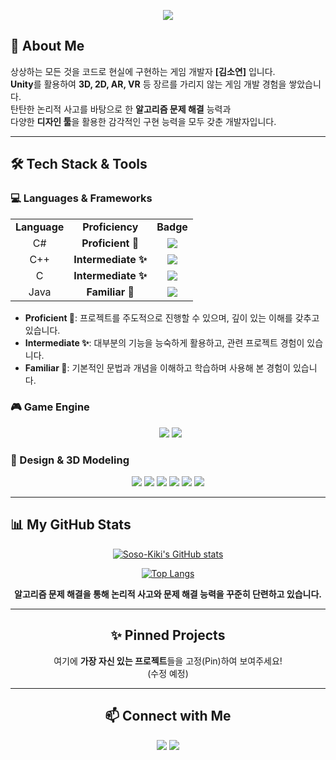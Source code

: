 
  <p align="center">
  <img src="https://capsule-render.vercel.app/api?type=waving&color=0:E0F8FF,100:87CEEB&height=300&section=header&text=Hello,%20I'm%20%EA%B9%80%EC%86%8C%EC%97%B0!&fontSize=70&animation=fadeIn&fontAlignY=38&desc=A%20Creative%20Game%20Developer%20&%20Problem%20Solver&descAlignY=51&descAlign=62"/>
</p>
  
## 🚀 About Me

상상하는 모든 것을 코드로 현실에 구현하는 게임 개발자 **[김소연]** 입니다. <br>
**Unity**를 활용하여 **3D, 2D, AR, VR** 등 장르를 가리지 않는 게임 개발 경험을 쌓았습니다.<br>
탄탄한 논리적 사고를 바탕으로 한 **알고리즘 문제 해결** 능력과<br>
다양한 **디자인 툴**을 활용한 감각적인 구현 능력을 모두 갖춘 개발자입니다.

</div>

---

## 🛠️ Tech Stack & Tools

### 💻 Languages & Frameworks
<table>
  <tr>
    <td align="center"><strong>Language</strong></td>
    <td align="center"><strong>Proficiency</strong></td>
    <td align="center"><strong>Badge</strong></td>
  </tr>
  <tr>
    <td align="center">C#</td>
    <td align="center"><b>Proficient 🚀</b></td>
    <td align="center"><img src="https://img.shields.io/badge/C%23-239120?style=for-the-badge&logo=c-sharp&logoColor=white"></td>
  </tr>
  <tr>
    <td align="center">C++</td>
    <td align="center"><b>Intermediate ✨</b></td>
    <td align="center"><img src="https://img.shields.io/badge/C%2B%2B-00599C?style=for-the-badge&logo=c%2B%2B&logoColor=white"></td>
  </tr>
 
  <tr>
    <td align="center">C</td>
     <td align="center"><b>Intermediate ✨</b></td>
    <td align="center"><img src="https://img.shields.io/badge/C-A8B9CC?style=for-the-badge&logo=c&logoColor=white"></td>
  </tr>
 <tr>
    <td align="center">Java</td>
   
 <td align="center"><b>Familiar 🌱</b></td>
    <td align="center"><img src="https://img.shields.io/badge/Java-ED8B00?style=for-the-badge&logo=openjdk&logoColor=white"></td>
  </tr>
</table>

* **Proficient 🚀**: 프로젝트를 주도적으로 진행할 수 있으며, 깊이 있는 이해를 갖추고 있습니다.
* **Intermediate ✨**: 대부분의 기능을 능숙하게 활용하고, 관련 프로젝트 경험이 있습니다.
* **Familiar 🌱**: 기본적인 문법과 개념을 이해하고 학습하며 사용해 본 경험이 있습니다.

### 🎮 Game Engine

<div align="center">
  <img src="https://img.shields.io/badge/Unity-100000?style=for-the-badge&logo=unity&logoColor=white" />
  <img src="https://img.shields.io/badge/Unreal%20Engine-000000?style=for-the-badge&logo=unrealengine&logoColor=white" />
</div>

### 🎨 Design & 3D Modeling
<div align="center">
  <img src="https://img.shields.io/badge/Figma-F24E1E?style=for-the-badge&logo=figma&logoColor=white" />
  <img src="https://img.shields.io/badge/Adobe%20Photoshop-31A8FF?style=for-the-badge&logo=Adobe%20Photoshop&logoColor=white" />
  <img src="https://img.shields.io/badge/Adobe%20Illustrator-FF9A00?style=for-the-badge&logo=Adobe%20Illustrator&logoColor=white" />
  <img src="https://img.shields.io/badge/Adobe%20Premiere%20Pro-9999FF?style=for-the-badge&logo=Adobe%20Premiere%20Pro&logoColor=white" />
  <img src="https://img.shields.io/badge/3ds%20Max-FF4F00?style=for-the-badge&logo=3dsmax&logoColor=white" />
  <img src="https://img.shields.io/badge/Maya-229A8E?style=for-the-badge&logo=autodesk-maya&logoColor=white" />
</div>

---
## 📊 My GitHub Stats

<div align="center">

[![Soso-Kiki's GitHub stats](https://github-readme-stats.vercel.app/api?username=Soso-Kiki&show_icons=true&theme=dark)](https://github.com/anuraghazra/github-readme-stats)

[![Top Langs](https://github-readme-stats.vercel.app/api/top-langs/?username=Soso-Kiki&layout=compact&theme=dark)](https://github.com/anuraghazra/github-readme-stats)



**알고리즘 문제 해결을 통해 논리적 사고와 문제 해결 능력을 꾸준히 단련하고 있습니다.**


---

## ✨ Pinned Projects

여기에 **가장 자신 있는 프로젝트**들을 고정(Pin)하여 보여주세요! <br> (수정 예정)


---

## 📫 Connect with Me

<div align="center">
  <a href="mailto:polytechid10@gmail.com"><img src="https://img.shields.io/badge/Gmail-D14836?style=for-the-badge&logo=gmail&logoColor=white"></a> 
  <a href="mailto:[soyeonid10@naver.com]"><img src="https://img.shields.io/badge/Naver-03C75A?style=for-the-badge&logo=naver&logoColor=white"></a>
</div>

  <!--<a href="[YOUR_BLOG_URL]"><img src="https://img.shields.io/badge/Blog-1D1D1D?style=for-the-badge&logo=velog&logoColor=white"></a>
  </div>-->
<!--
**Soso-Kiki/Soso-Kiki** is a ✨ _special_ ✨ repository because its `README.md` (this file) appears on your GitHub profile.

Here are some ideas to get you started:

- 🔭 I’m currently working on ...
- 🌱 I’m currently learning ...
- 👯 I’m looking to collaborate on ...
- 🤔 I’m looking for help with ...
- 💬 Ask me about ...
- 📫 How to reach me: ...
- 😄 Pronouns: ...
- ⚡ Fun fact: ...
-->
